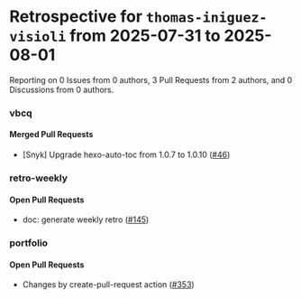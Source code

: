 # Retrospective for `thomas-iniguez-visioli` from 2025-07-31 to 2025-08-01

Reporting on 0 Issues from 0 authors, 3 Pull Requests from 2 authors, and 0 Discussions from 0 authors.


### vbcq

#### Merged Pull Requests

- [Snyk] Upgrade hexo-auto-toc from 1.0.7 to 1.0.10 ([#46](https://github.com/thomas-iniguez-visioli/vbcq/pull/46))

### retro-weekly

#### Open Pull Requests

- doc: generate weekly retro ([#145](https://github.com/thomas-iniguez-visioli/retro-weekly/pull/145))

### portfolio

#### Open Pull Requests

- Changes by create-pull-request action ([#353](https://github.com/thomas-iniguez-visioli/portfolio/pull/353))